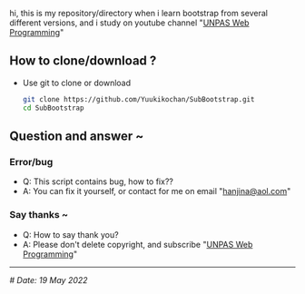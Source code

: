 hi, this is my repository/directory when i learn bootstrap from several different versions, and i study on youtube channel "[UNPAS Web Programming](https://www.youtube.com/c/WebProgrammingUNPAS)"

## How to clone/download ?

- Use git to clone or download
  ```bash
  git clone https://github.com/Yuukikochan/SubBootstrap.git
  cd SubBootstrap
  ```

## Question and answer ~

### Error/bug

- Q: This script contains bug, how to fix??
- A: You can fix it yourself, or contact for me on email "hanjina@aol.com"

### Say thanks ~

- Q: How to say thank you?
- A: Please don't delete copyright, and subscribe "[UNPAS Web Programming](https://www.youtube.com/c/WebProgrammingUNPAS)"

---

_# Date: 19 May 2022_
